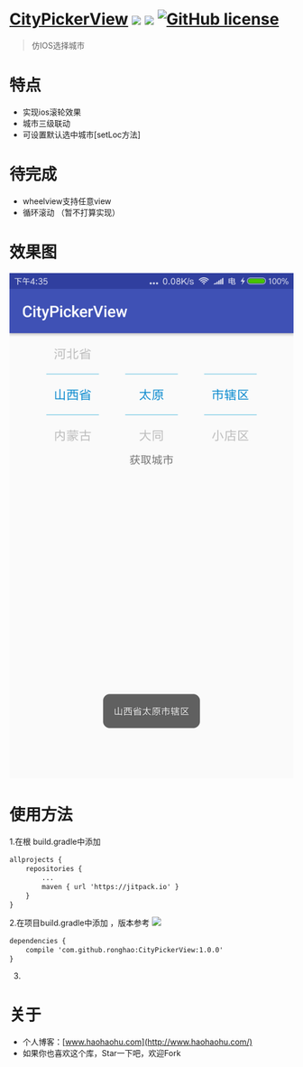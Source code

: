 
# [CityPickerView](https://github.com/ronghao/CityPickerView)  [![](https://jitpack.io/v/ronghao/CityPickerView.svg)](https://jitpack.io/#ronghao/CityPickerView) [![](https://travis-ci.org/ronghao/CityPickerView.svg?branch=master)](https://travis-ci.org/ronghao/CityPickerView) [![GitHub license](https://img.shields.io/badge/license-Apache%202-blue.svg)](https://raw.githubusercontent.com/ronghao/CityPickerView/master/LICENSE)

> 仿IOS选择城市

# 特点
+ 实现ios滚轮效果
+ 城市三级联动
+ 可设置默认选中城市[setLoc方法]

# 待完成
+ wheelview支持任意view
+ 循环滚动 （暂不打算实现）


# 效果图
![](image/screen.png)

# 使用方法
1.在根 build.gradle中添加

    allprojects {
        repositories {
            ...
            maven { url 'https://jitpack.io' }
        }
    }

2.在项目build.gradle中添加 ，版本参考 ![](https://jitpack.io/v/ronghao/CityPickerView.svg)

    dependencies {
        compile 'com.github.ronghao:CityPickerView:1.0.0'
    }
3.



# 关于
+ 个人博客：[www.haohaohu.com](http://www.haohaohu.com/)
+ 如果你也喜欢这个库，Star一下吧，欢迎Fork